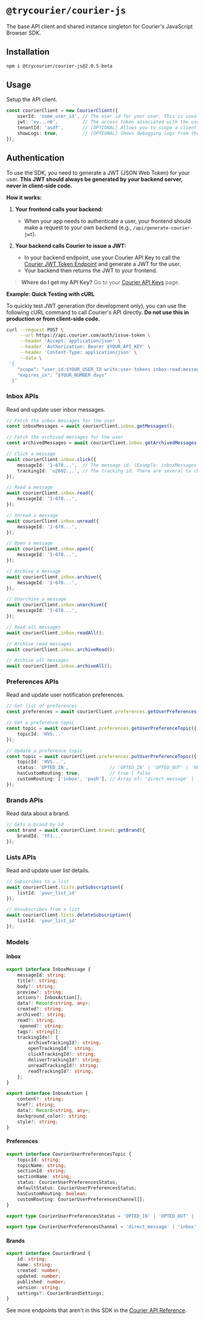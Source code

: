 # `@trycourier/courier-js`

The base API client and shared instance singleton for Courier's JavaScript Browser SDK.

## Installation

```sh
npm i @trycourier/courier-js@2.0.5-beta
```

## Usage

Setup the API client.

```ts
const courierClient = new CourierClient({
    userId: 'some_user_id', // The user id for your user. This is usually the user id you maintain in your system for a user.
    jwt: 'ey...n0',         // The access token associated with the user.
    tenantId: 'asdf',       // [OPTIONAL] Allows you to scope a client to a specific tenant. If you didn't configure multi-tenant routing, you probably don't need this.
    showLogs: true,         // [OPTIONAL] Shows debugging logs from the client. Defaults to process.env.NODE_ENV === 'development'.
});
```

## Authentication

To use the SDK, you need to generate a JWT (JSON Web Token) for your user. **This JWT should always be generated by your backend server, never in client-side code.**

**How it works:**

1. **Your frontend calls your backend:**  
   - When your app needs to authenticate a user, your frontend should make a request to your own backend (e.g., `/api/generate-courier-jwt`).

2. **Your backend calls Courier to issue a JWT:**  
   - In your backend endpoint, use your Courier API Key to call the [Courier JWT Token Endpoint](https://www.courier.com/docs/reference/auth/issue-token) and generate a JWT for the user.
   - Your backend then returns the JWT to your frontend.

> **Where do I get my API Key?** Go to your [Courier API Keys](https://app.courier.com/settings/api-keys) page.

**Example: Quick Testing with cURL**

To quickly test JWT generation (for development only), you can use the following cURL command to call Courier's API directly. **Do not use this in production or from client-side code.**

```sh
curl --request POST \
     --url https://api.courier.com/auth/issue-token \
     --header 'Accept: application/json' \
     --header 'Authorization: Bearer $YOUR_API_KEY' \
     --header 'Content-Type: application/json' \
     --data \
 '{
    "scope": "user_id:$YOUR_USER_ID write:user-tokens inbox:read:messages inbox:write:events read:preferences write:preferences read:brands",
    "expires_in": "$YOUR_NUMBER days"
  }'
```

### Inbox APIs

Read and update user inbox messages.

```ts
// Fetch the inbox messages for the user
const inboxMessages = await courierClient.inbox.getMessages();

// Fetch the archived messages for the user
const archivedMessages = await courierClient.inbox.getArchivedMessages();

// Click a message
await courierClient.inbox.click({
    messageId: '1-678...',  // The message id. (Example: inboxMessages.data.messages.nodes[0].messageId)
    trackingId: 'u2602...', // The tracking id. There are several to choose from on the InboxMessage object. (Example: inboxMessages.data.messages.nodes[0].trackingIds.clickTrackingId)
});

// Read a message
await courierClient.inbox.read({
    messageId: '1-678...',
});

// Unread a message
await courierClient.inbox.unread({
    messageId: '1-678...',
});

// Open a message
await courierClient.inbox.open({
    messageId: '1-678...',
});

// Archive a message
await courierClient.inbox.archive({
    messageId: '1-678...',
});

// Unarchive a message
await courierClient.inbox.unarchive({
    messageId: '1-678...',
});

// Read all messages
await courierClient.inbox.readAll();

// Archive read messages
await courierClient.inbox.archiveRead();

// Archive all messages
await courierClient.inbox.archiveAll();
```

### Preferences APIs

Read and update user notification preferences.

```ts
// Get list of preferences
const preferences = await courierClient.preferences.getUserPreferences();

// Get a preference topic
const topic = await courierClient.preferences.getUserPreferenceTopic({
    topicId: 'HVS...'
});

// Update a preference topic
const topic = await courierClient.preferences.putUserPreferenceTopic({
    topicId: 'HVS...',
    status: 'OPTED_IN',               // 'OPTED_IN' | 'OPTED_OUT' | 'REQUIRED'
    hasCustomRouting: true,           // true | false
    customRouting: ['inbox', 'push'], // Array of: 'direct_message' | 'inbox' | 'email' | 'push' | 'sms' | 'webhook'
});
```

### Brands APIs

Read data about a brand.

```ts
// Gets a brand by id
const brand = await courierClient.brands.getBrand({
    brandId: 'YF1...'
});
```

### Lists APIs

Read and update user list details.

```ts
// Subscribes to a list
await courierClient.lists.putSubscription({
    listId: 'your_list_id'
});

// Unsubscribes from a list
await courierClient.lists.deleteSubscription({
    listId: 'your_list_id'
});
```

### Models

#### Inbox

```ts
export interface InboxMessage {
    messageId: string;
    title?: string;
    body?: string;
    preview?: string;
    actions?: InboxAction[];
    data?: Record<string, any>;
    created?: string;
    archived?: string;
    read?: string;
     opened?: string;
    tags?: string[];
    trackingIds?: {
        archiveTrackingId?: string;
        openTrackingId?: string;
        clickTrackingId?: string;
        deliverTrackingId?: string;
        unreadTrackingId?: string;
        readTrackingId?: string;
    };
}

export interface InboxAction {
    content?: string;
    href?: string;
    data?: Record<string, any>;
    background_color?: string;
    style?: string;
}
```

#### Preferences

```ts
export interface CourierUserPreferencesTopic {
    topicId: string;
    topicName: string;
    sectionId: string;
    sectionName: string;
    status: CourierUserPreferencesStatus;
    defaultStatus: CourierUserPreferencesStatus;
    hasCustomRouting: boolean;
    customRouting: CourierUserPreferencesChannel[];
}

export type CourierUserPreferencesStatus = 'OPTED_IN' | 'OPTED_OUT' | 'REQUIRED' | 'UNKNOWN';

export type CourierUserPreferencesChannel = 'direct_message' | 'inbox' | 'email' | 'push' | 'sms' | 'webhook' | 'unknown';
```

#### Brands

```ts
export interface CourierBrand {
    id: string;
    name: string;
    created: number;
    updated: number;
    published: number;
    version: string;
    settings?: CourierBrandSettings;
}
```

See more endpoints that aren't in this SDK in the [Courier API Reference](https://www.courier.com/docs/reference/intro).
